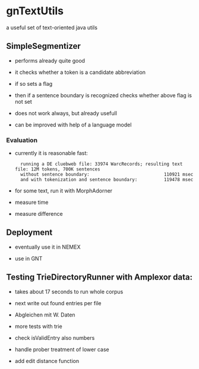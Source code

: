 # gnTextUtils
a useful set of text-oriented java utils

## SimpleSegmentizer

- performs already quite good

- it checks whether a token is a candidate abbreviation

- if so sets a flag

- then if a sentence boundary is recognized checks whether above flag is not set

- does not work always, but already usefull

- can be improved with help of a language model

### Evaluation

- currently it is reasonable fast:

		running a DE cluebweb file: 33974 WarcRecords; resulting text file: 12M tokens, 700K sentences 
		without sentence boundary: 							  110921 msec
		and with tokenization and sentence boundary: 		  119478 msec			 
		
		

- for some text, run it with MorphAdorner

- measure time 

- measure difference

## Deployment

- eventually use it in NEMEX

- use in GNT

## Testing TrieDirectoryRunner with Amplexor data:

- takes about 17 seconds to run whole corpus

- next write out found entries per file

- Abgleichen mit W. Daten

- more tests with trie

- check isValidEntry also numbers

- handle prober treatment of lower case 

- add edit distance function
